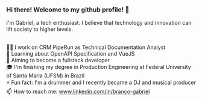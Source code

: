 ### Hi there! Welcome to my github profile! 👋

I'm Gabriel, a tech enthusiast. I believe that technology and innovation can lift society to higher levels.<br><br>

👨‍💻 I work on CRM PipeRun as Technical Documentation Analyst<br>
🌱 Learning about OpenAPI Specification and VueJS<br>
🔭 Aiming to become a fullstack developer<br>
🎓 I'm finishing my degree in Production Engineering at Federal University of Santa Maria (UFSM) in Brazil<br>
⚡ Fun fact: I'm a drummer and I recently became a DJ and musical producer<br>
📫 How to reach me: www.linkedin.com/in/branco-gabriel<br>
